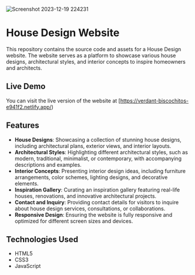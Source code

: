 ![Screenshot 2023-12-19 224231](https://github.com/AlekseiIvanovI/house_design/assets/149438366/410252ea-2363-4be7-a3b0-4be22771c0a4)

# House Design Website

This repository contains the source code and assets for a House Design website. The website serves as a platform to showcase various house designs, architectural styles, and interior concepts to inspire homeowners and architects.

## Live Demo

You can visit the live version of the website at [https://verdant-biscochitos-e941f2.netlify.app/)

## Features

- **House Designs**: Showcasing a collection of stunning house designs, including architectural plans, exterior views, and interior layouts.
- **Architectural Styles**: Highlighting different architectural styles, such as modern, traditional, minimalist, or contemporary, with accompanying descriptions and examples.
- **Interior Concepts**: Presenting interior design ideas, including furniture arrangements, color schemes, lighting designs, and decorative elements.
- **Inspiration Gallery**: Curating an inspiration gallery featuring real-life houses, renovations, and innovative architectural projects.
- **Contact and Inquiry**: Providing contact details for visitors to inquire about house design services, consultations, or collaborations.
- **Responsive Design**: Ensuring the website is fully responsive and optimized for different screen sizes and devices.

## Technologies Used

- HTML5
- CSS3
- JavaScript
